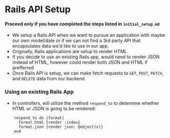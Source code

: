# Rails API Setup

#### Proceed only if you have completed the steps listed in `initial_setup.md`

- We setup a Rails API when we want to pursue an application with maybe our own model/date or if we can not find a 3rd party API that encapsulates data we'd like to use in our app.
- Originally, Rails applications are setup to render HTML
- If you decide to use an existing Rails app, would need to render JSON instead of HTML, however could render both JSON and HTML if prefferred 
- Once Rails API is setup, we can make fetch requests to `GET`, `POST`, `PATCH`, and `DELETE` data from our backend


### Using an existing Rails App

- In controllers, will utilize the method `respond_to` to determine whether HTML or JSON is going to be rendered:
```
    respond_to do |format|
      format.html {render :index}
      format.json {render json: @object(s)}
    end
```



